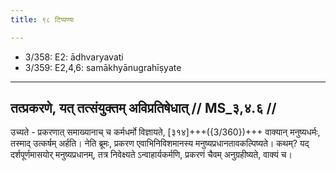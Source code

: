 ```yaml
---
title: ९८ टिप्पण्यः

---
```

- 3/358: E2: ādhvaryavati
- 3/359: E2,4,6: samākhyānugrahīṣyate

____________________________________________


## तत्प्रकरणे, यत् तत्संयुक्तम् अविप्रतिषेधात् // MS_३,४.६ //

उच्यते - प्रकरणात् समाख्यानाच् च कर्मधर्मो विज्ञायते, [३१४]+++({3/360})+++ वाक्यान् मनुष्यधर्मः, तस्माद् उत्कर्षम् अर्हति। नेति ब्रूमः, प्रकरण एवाभिनिविशमानस्य मनुष्यप्रधानतावकल्पिष्यते। कथम्? यद् दर्शपूर्णमासयोर् मनुष्यप्रधानम्, तत्र निवेक्ष्यते ऽन्वाहार्यकर्मणि, प्रकरणं चैवम् अनुग्रहीष्यते, वाक्यं च।
